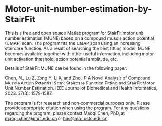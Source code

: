 # Motor-unit-number-estimation-by-StairFit
This is a free and open source Matlab program for StairFit motor unit number estimation (MUNE) based on a compound muscle action potential (CMAP) scan. The program fits the CMAP scan using an increasing staircase function. As a result of searching the best fitting model, MUNE becomes available together with other useful information, including motor unit activation threshold, action potential amplitude, etc. 

Details of StairFit MUNE can be found in the following paper:

Chen, M., Lu Z, Zong Y, Li X, and Zhou P A Novel Analysis of Compound Muscle Action Potential Scan: Staircase Function Fitting and StairFit Motor Unit Number Estimation. IEEE Journal of Biomedical and Health Informatics, 2023. 27(3): 1579-1587.

The program is for research and non-commercial purposes only. Please provide appropriate citation when using the program. For any questions regarding the program, please contact Maoqi Chen, PhD, at maoqi.chen@uhrs.edu.cn or  hiei@mail.ustc.edu.cn.
